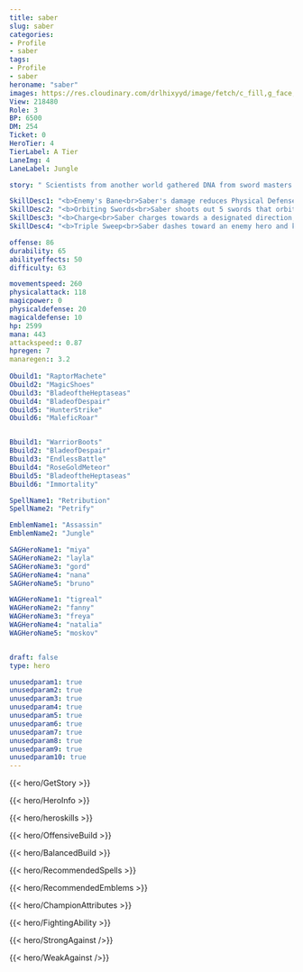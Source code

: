 ```yaml
---
title: saber
slug: saber
categories: 
- Profile 
- saber
tags: 
- Profile
- saber
heroname: "saber"
images: https://res.cloudinary.com/drlhixyyd/image/fetch/c_fill,g_face,f_auto/https://cdn2-build.mobagenie.my.id/p/images/banner/full/saber.jpg
View: 218480 
Role: 3 
BP: 6500
DM: 254 
Ticket: 0 
HeroTier: 4 
TierLabel: A Tier 
LaneImg: 4
LaneLabel: Jungle 

story: " Scientists from another world gathered DNA from sword masters of hundreds of different races to create the ultimate swordsman using advanced technology. They named him Saber. His sword can tear a hole in spacetime, allowing him to travel to any place or time. His skills as a swordsman make him difficult to defeat, and also lonely beyond compare. After countless challengers were drawn to the land of dawn, Saber also turned his sights on this place, ripping through the fabric of space and time to set foot in the land of dawn and find an opponent worthy enough to face him. "

SkillDesc1: "<b>Enemy's Bane<br>Saber's damage reduces Physical Defense of enemies by 7 for 5s. This effect can be stacked up to 5 times."   
SkillDesc2: "<b>Orbiting Swords<br>Saber shoots out 5 swords that orbit around him, dealing 80<font color='#D58E1F'>( +30% Extra Physical ATK)</font> <font color='#C53535'>(Physical Damage)</font> to enemies on contact. After orbiting around Saber for a period of time, the swords will fly back to Saber. Within the duration of this skill, when Saber deals damage with his Basic Attacks or skills, he will send an orbiting sword towards the target, dealing 210<font color='#D58E1F'>( +60% Extra Physical ATK)</font> <font color='#C53535'>(Physical Damage)</font> to the main target and 50% of the damage to other targets it passes through and reducing the cooldown of <font color='#404495'>(Charge)</font> by 1s. It deals only 50% damage to minions."   
SkillDesc3: "<b>Charge<br>Saber charges towards a designated direction, dealing 75<font color='#D58E1F'>( +50% Extra Physical ATK)</font> <font color='#C53535'>(Physical Damage)</font> to enemies along the way. Saber gains an enhanced Basic Attack after the charge, dealing 75<font color='#D58E1F'>( +120% Total Physical ATK)</font> <font color='#C53535'>(Physical Damage)</font> and slowing the target by 60% for 1s."   
SkillDesc4: "<b>Triple Sweep<br>Saber dashes toward an enemy hero and knocks the target airborne for 1.2s. During this period, Saber launches 3 consecutive blows in quick succession. The first two blows deal 120<font color='#D58E1F'>( +100% Extra Physical ATK)</font> <font color='#C53535'>(Physical Damage)</font>, whereas the third blow deals 240<font color='#D58E1F'>( +200% Extra Physical ATK)</font> <font color='#C53535'>(Physical Damage)</font>."  

offense: 86 
durability: 65 
abilityeffects: 50 
difficulty: 63 

movementspeed: 260
physicalattack: 118
magicpower: 0
physicaldefense: 20
magicaldefense: 10
hp: 2599
mana: 443
attackspeed:: 0.87
hpregen: 7
manaregen:: 3.2
 
Obuild1: "RaptorMachete"  
Obuild2: "MagicShoes" 
Obuild3: "BladeoftheHeptaseas" 
Obuild4: "BladeofDespair" 
Obuild5: "HunterStrike" 
Obuild6: "MaleficRoar" 


Bbuild1: "WarriorBoots"  
Bbuild2: "BladeofDespair" 
Bbuild3: "EndlessBattle" 
Bbuild4: "RoseGoldMeteor" 
Bbuild5: "BladeoftheHeptaseas" 
Bbuild6: "Immortality" 

SpellName1: "Retribution" 
SpellName2: "Petrify"   

EmblemName1: "Assassin" 
EmblemName2: "Jungle"    

SAGHeroName1: "miya"
SAGHeroName2: "layla"
SAGHeroName3: "gord"
SAGHeroName4: "nana"
SAGHeroName5: "bruno"

WAGHeroName1: "tigreal"
WAGHeroName2: "fanny"
WAGHeroName3: "freya"
WAGHeroName4: "natalia"
WAGHeroName5: "moskov"


draft: false
type: hero

unusedparam1: true
unusedparam2: true
unusedparam3: true
unusedparam4: true
unusedparam5: true
unusedparam6: true
unusedparam7: true
unusedparam8: true
unusedparam9: true
unusedparam10: true
---
```



{{< hero/GetStory >}}

{{< hero/HeroInfo >}}
 
{{< hero/heroskills >}}

{{< hero/OffensiveBuild >}} 

{{< hero/BalancedBuild >}}


{{< hero/RecommendedSpells >}}  

{{< hero/RecommendedEmblems >}}   


{{< hero/ChampionAttributes >}}


{{< hero/FightingAbility >}}

{{< hero/StrongAgainst />}}

{{< hero/WeakAgainst />}}
